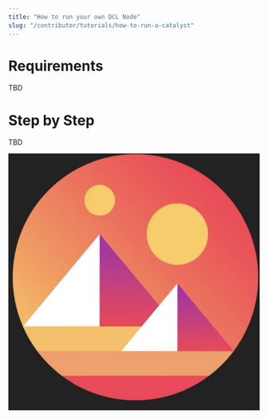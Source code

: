 ```yaml
---
title: "How to run your own DCL Node"
slug: "/contributor/tutorials/how-to-run-a-catalyst"
---
```


# Requirements

TBD

# Step by Step 

TBD

![logo](tutorials/imgs/logo.png)

